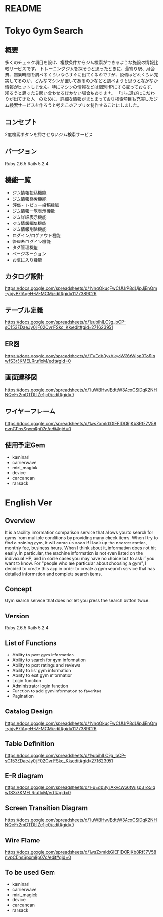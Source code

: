 # README

# Tokyo Gym Search

## 概要
多くのチェック項目を設け、複数条件からジム検索ができるような施設の情報比較サービスです。
トレーニングジムを探そうと思ったときに、最寄り駅、月会費、営業時間を調べるくらいならすぐに出てくるのですが、設備はどれくらい充実してるのか、どんなマシンが置いてあるのかなどと調べようと思うとなかなか情報がヒットしません。特にマシンの情報などは個別HPにすら載っておらず、知ろうと思ったら問い合わせるほかない場合もあります。
「ジム選びにこだわりが出てきた人」のために、詳細な情報がまとまっており検索項目も充実したジム検索サービスを作ろうと考えこのアプリを制作することにしました。

## コンセプト
2度検索ボタンを押させないジム検索サービス

## バージョン
Ruby 2.6.5 Rails 5.2.4

## 機能一覧
* ジム情報投稿機能
* ジム情報検索機能
* 評価・レビュー投稿機能
* ジム情報一覧表示機能
* ジム詳細表示機能
* ジム情報編集機能
* ジム情報削除機能
* ログイン/ログアウト機能
* 管理者ログイン機能
* タグ管理機能
* ページネーション
* お気に入り機能


## カタログ設計
https://docs.google.com/spreadsheets/d/1NnqOkuqFwCUUrP8dUjpJjEnQm-ybjvB7IAqeH-M-MCM/edit#gid=1177389026

## テーブル定義
https://docs.google.com/spreadsheets/d/1eubihlLC9g_bCP-sC153ZDaeJy0ijF02CvrlFSkc_Kk/edit#gid=271623951

## ER図
https://docs.google.com/spreadsheets/d/1FuEdb3ykAkycW36tWjsp3To5IqwfS3r3KMELRruflxM/edit#gid=0

## 画面遷移図
https://docs.google.com/spreadsheets/d/1luWBHwJEdttW3AcxCSiDqK2NHNQeFx2mDTDbIZe1jc0/edit#gid=0

## ワイヤーフレーム
https://docs.google.com/spreadsheets/d/1wsZxmldtGIEFIDORjKb8RfE7V58nvpCDhsSpxmRp07c/edit#gid=0

## 使用予定Gem
* kaminari
* carrierwave
* mini_magick
* device
* cancancan
* ransack

# English Ver

## Overview
It is a facility information comparison service that allows you to search for gyms from multiple conditions by providing many check items.
When I try to find a training gym, it will come up soon if I look up the nearest station, monthly fee, business hours. When I think about it, information does not hit easily. In particular, the machine information is not even listed on the individual HP, and in some cases you may have no choice but to ask if you want to know.
For "people who are particular about choosing a gym", I decided to create this app in order to create a gym search service that has detailed information and complete search items.
## Concept
Gym search service that does not let you press the search button twice.

## Version
Ruby 2.6.5 Rails 5.2.4

## List of Functions
* Ability to post gym information
* Ability to search for gym information
* Ability to post ratings and reviews
* Ability to list gym information
* Ability to edit gym information
* Login function
* Administrator login function
* Function to add gym information to favorites
* Pagination

## Catalog Design
https://docs.google.com/spreadsheets/d/1NnqOkuqFwCUUrP8dUjpJjEnQm-ybjvB7IAqeH-M-MCM/edit#gid=1177389026

## Table Definition
https://docs.google.com/spreadsheets/d/1eubihlLC9g_bCP-sC153ZDaeJy0ijF02CvrlFSkc_Kk/edit#gid=271623951

## E-R diagram
https://docs.google.com/spreadsheets/d/1FuEdb3ykAkycW36tWjsp3To5IqwfS3r3KMELRruflxM/edit#gid=0

## Screen Transition Diagram
https://docs.google.com/spreadsheets/d/1luWBHwJEdttW3AcxCSiDqK2NHNQeFx2mDTDbIZe1jc0/edit#gid=0

## Wire Flame
https://docs.google.com/spreadsheets/d/1wsZxmldtGIEFIDORjKb8RfE7V58nvpCDhsSpxmRp07c/edit#gid=0

## To be used Gem
* kaminari
* carrierwave
* mini_magick
* device
* cancancan
* ransack
